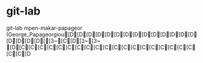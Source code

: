 # git-lab
git-lab mpen-makar-papageor
(George_Papageorgiou[D[D[D[D[D[D[D[D[D[D[D[D[D[D[D[D[D[D[[3~[C[D[3~[3~ [D[C[C[C[C[C[C[C[C[C[C[C[C[C[C[C[C[C[C[C[C[C[D
